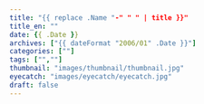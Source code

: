 ```yaml
---
title: "{{ replace .Name "-" " " | title }}"
title_en: ""
date: {{ .Date }}
archives: ["{{ dateFormat "2006/01" .Date }}"]
categories: [""]
tags: ["",""]
thumbnail: "images/thumbnail/thumbnail.jpg"
eyecatch: "images/eyecatch/eyecatch.jpg"
draft: false
---
```

